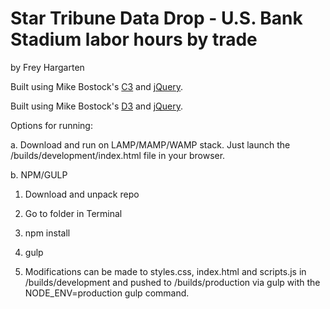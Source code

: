 Star Tribune Data Drop - U.S. Bank Stadium labor hours by trade
================

by Frey Hargarten

Built using Mike Bostock's [C3](https://github.com/masayuki0812/c3) and [jQuery](https://github.com/jquery/jquery).

Built using Mike Bostock's [D3](https://github.com/mbostock/d3) and [jQuery](https://github.com/jquery/jquery).

Options for running:

a. Download and run on LAMP/MAMP/WAMP stack. Just launch the /builds/development/index.html file in your browser.

b. NPM/GULP

1. Download and unpack repo

2. Go to folder in Terminal

3. npm install

4. gulp

5. Modifications can be made to styles.css, index.html and scripts.js in /builds/development and pushed to /builds/production via gulp with the NODE_ENV=production gulp command.